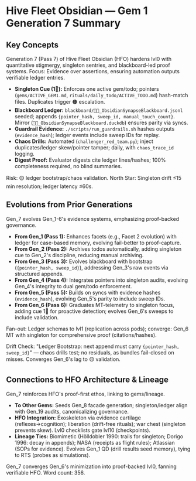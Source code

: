 # Hive Fleet Obsidian — Gem 1 Generation 7 Summary

## Key Concepts
Generation 7 (Pass 7) of Hive Fleet Obsidian (HFO) hardens lvl0 with quantitative stigmergy, singleton sentries, and blackboard-led proof systems. Focus: Evidence over assertions, ensuring automation outputs verifiable ledger entries.

- **Singleton Cue (1⃣):** Enforces one active gem/todo; pointers (`gems/ACTIVE_GEM1.md`, `rituals/daily_todo/ACTIVE_TODO.md`) hash-match files. Duplicates trigger 🟠 escalation.
- **Blackboard Ledger:** `blackboard/🧾🥇_ObsidianSynapseBlackboard.jsonl` seeded; appends `{pointer_hash, sweep_id, manual_touch_count}`. Mirror (`🧾🥈_ObsidianSynapseBlackboard.duckdb`) ensures parity via syncs.
- **Guardrail Evidence:** `./scripts/run_guardrails.sh` hashes outputs (`evidence_hash`); ledger events include sweep IDs for replay.
- **Chaos Drills:** Automated (`challenger_red_team.py`); inject duplicates/ledger skew/pointer tamper; daily, with `chaos_trace_id` logging.
- **Digest Proof:** Evaluator digests cite ledger lines/hashes; 100% completeness required, no blind summaries.

Risk: 🟡 ledger bootstrap/chaos validation. North Star: Singleton drift ≤15 min resolution; ledger latency ≤60s.

## Evolutions from Prior Generations
Gen_7 evolves Gen_1-6's evidence systems, emphasizing proof-backed governance.

- **From Gen_1 (Pass 1):** Enhances facets (e.g., Facet 2 evolution) with ledger for case-based memory, evolving fail-better to proof-capture.
- **From Gen_2 (Pass 2):** Archives todos automatically, adding singleton cue to Gen_2's discipline, reducing manual archiving.
- **From Gen_3 (Pass 3):** Evolves blackboard with bootstrap (`{pointer_hash, sweep_id}`), addressing Gen_3's raw events via structured appends.
- **From Gen_4 (Pass 4):** Integrates pointers into singleton audits, evolving Gen_4's integrity to dual gem/todo enforcement.
- **From Gen_5 (Pass 5):** Builds on syncs with evidence hashes (`evidence_hash`), evolving Gen_5's parity to include sweep IDs.
- **From Gen_6 (Pass 6):** Graduates MT-telemetry to singleton focus, adding cue 1⃣ for proactive detection; evolves Gen_6's sweeps to include validation.

Fan-out: Ledger schemas to lvl1 (replication across pods); converge: Gen_6 MT with singleton for comprehensive proof (citations/hashes).

Drift Check: "Ledger Bootstrap: next append must carry `{pointer_hash, sweep_id}`" — chaos drills test; no residuals, as bundles fail-closed on misses. Converges Gen_6's lag to 🟡 validation.

## Connections to HFO Architecture & Lineage
Gen_7 reinforces HFO's proof-first ethos, linking to gems/lineage.

- **To Other Gems:** Seeds Gen_8 facade generation; singleton/ledger align with Gen_19 audits, canonicalizing governance.
- **HFO Integration:** Exoskeleton via evidence cartilage (reflexes→cognition); liberation (drift-free rituals); war chest (singleton prevents skew). Lvl0 checklists gate lvl10 (checkpoints).
- **Lineage Ties:** Biomimetic (Hölldobler 1990: trails for singleton; Dorigo 1996: decay in appends); NASA (receipts as flight rules); Atlassian (SOPs for evidence). Evolves Gen_1 QD (drill results seed memory), tying to RTS (probes as simulations).

Gen_7 converges Gen_6's minimization into proof-backed lvl0, fanning verifiable HFO. Word count: 356.
